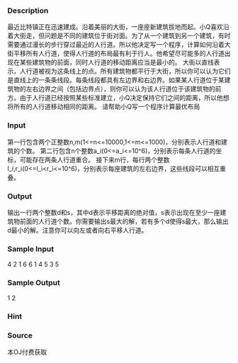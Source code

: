 
### Description
最近比特镇正在迅速建成。沿着美丽的大街，一座座新建筑拔地而起。小Q喜欢沿着大街走，但问题是不同的建筑位于街对面。为了从一个建筑到另一个建筑，有时需要通过漫长的步行穿过最近的人行道。所以他决定写一个程序，计算如何沿着大街平移所有人行道，使得人行道的布局最有利于行人。他希望尽可能多的人行道出现在某些建筑物的前面，同时人行道的移动距离应当是最小的。
大街以直线表示，人行道被视为这条线上的点。所有建筑物都平行于大街，所以你可以认为它们是直线上的一条条线段。每条线段都具有左边界和右边界。如果某人行道位于某建筑物的左右边界之间（包括边界点），则你可以认为该人行道位于该建筑物的前方。由于人行道已经按照某些标准建立，小Q决定保持它们之间的距离，所以他想将所有的人行道移动相同的距离。
请帮助小Q写一个程序计算最优布局
### Input
第一行包含两个正整数n,m(1<=n<=10000,1<=m<=1000)，分别表示人行道和建筑的个数。
第二行包含n个整数a_i(0<=a_i<=10^6)，分别表示每条人行道的坐标，可能存在两条人行道重合。
接下来m行，每行两个整数l_i,r_i(0<=l_i<r_i<=10^6)，分别表示每座建筑的左右边界，这些线段可以相互重叠。
### Output
输出一行两个整数d和s，其中d表示平移距离的绝对值，s表示出现在至少一座建筑物前面的人行道个数。你需要输出s最大的解，若有多个d使得s最大，那么输出d最小的解。注意你可以向左或者向右平移人行道。
### Sample Input
4 2
1 6 6 1
4 5
3 5
### Sample Output
1 2

### Hint

### Source
本OJ付费获取